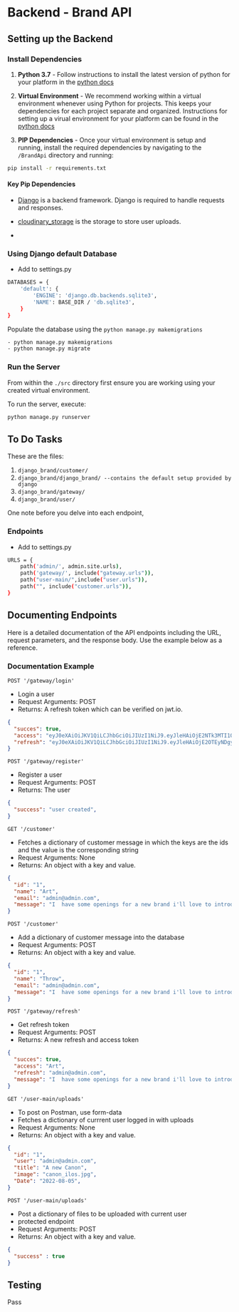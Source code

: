 
# Backend - Brand API

## Setting up the Backend

### Install Dependencies

1. **Python 3.7** - Follow instructions to install the latest version of python for your platform in the [python docs](https://docs.python.org/3/using/unix.html#getting-and-installing-the-latest-version-of-python)

2. **Virtual Environment** - We recommend working within a virtual environment whenever using Python for projects. This keeps your dependencies for each project separate and organized. Instructions for setting up a virual environment for your platform can be found in the [python docs](https://packaging.python.org/guides/installing-using-pip-and-virtual-environments/)

3. **PIP Dependencies** - Once your virtual environment is setup and running, install the required dependencies by navigating to the `/BrandApi` directory and running:

```bash
pip install -r requirements.txt
```

#### Key Pip Dependencies

- [Django](http://flask.pocoo.org/) is a backend framework. Django is required to handle requests and responses.

- [cloudinary_storage](https://cloudinary.com/) is the storage to store user uploads. 

- 

### Using Django default Database


- Add to settings.py
```bash
DATABASES = {
    'default': {
        'ENGINE': 'django.db.backends.sqlite3',
        'NAME': BASE_DIR / 'db.sqlite3',
    }
}

```

Populate the database using the `python manage.py makemigrations`

```bash
- python manage.py makemigrations
- python manage.py migrate
```

### Run the Server

From within the `./src` directory first ensure you are working using your created virtual environment.

To run the server, execute:

```bash
python manage.py runserver
```

## To Do Tasks

These are the files:

1. `django_brand/customer/`
2. `django_brand/django_brand/ --contains the default setup provided by django`
2. `django_brand/gateway/`
2. `django_brand/user/`

One note before you delve into each endpoint, 

### Endpoints


- Add to settings.py
```bash
URLS = {
    path('admin/', admin.site.urls),
    path('gateway/', include("gateway.urls")),
    path("user-main/",include("user.urls")),
    path("", include("customer.urls")),
}
```

## Documenting Endpoints

Here is a detailed documentation of the API endpoints including the URL, request parameters, and the response body. Use the example below as a reference.

### Documentation Example

`POST '/gateway/login'`

- Login a user
- Request Arguments: POST
- Returns: A refresh token which can be verified on jwt.io.

```json
{
  "succes": true,
  "access": "eyJ0eXAiOiJKV1QiLCJhbGciOiJIUzI1NiJ9.eyJleHAiOjE2NTk3MTI1ODUsInVzZXIiOjJ9.OQtEB3hltEmIa2c5tZkfld583gJbV833hZFkXWyckhI",
  "refresh": "eyJ0eXAiOiJKV1QiLCJhbGciOiJIUzI1NiJ9.eyJleHAiOjE2OTEyNDgyODUsImRhdGEiOiJGUUdXNkk5RVI1In0.Ww60EADUoe-IS8RNG-HxUTadlIJHRgo4rv1BkfNOUt8",
}
```
`POST '/gateway/register'`

- Register a user
- Request Arguments: POST
- Returns: The user

```json
{
  "success": "user created",
}


```
`GET '/customer'`

- Fetches a dictionary of customer message in which the keys are the ids and the value is the corresponding string
- Request Arguments: None
- Returns: An object with a key and value.

```json
{
  "id": "1",
  "name": "Art",
  "email": "admin@admin.com",
  "message": "I  have some openings for a new brand i'll love to introduce you to",
}
```

`POST '/customer'`

- Add a dictionary of customer message into the database
- Request Arguments: POST
- Returns: An object with a key and value.

```json
{
  "id": "1",
  "name": "Throw",
  "email": "admin@admin.com",
  "message": "I  have some openings for a new brand i'll love to introduce you to",
}
```

`POST '/gateway/refresh'`

- Get refresh token
- Request Arguments: POST
- Returns: A new refresh and access token

```json
{
  "succes": true,
  "access": "Art",
  "refresh": "admin@admin.com",
  "message": "I  have some openings for a new brand i'll love to introduce you to",
}
```

`GET '/user-main/uploads'`
- To post on Postman, use form-data
- Fetches a dictionary of currrent user logged in with uploads
- Request Arguments: None
- Returns: An object with a key and value.

```json
{
  "id": "1",
  "user": "admin@admin.com",
  "title": "A new Canon",
  "image": "canon_ilos.jpg",
  "Date": "2022-08-05",
}
```
`POST '/user-main/uploads'`

- Post a dictionary of files to be uploaded with current user
- protected endpoint
- Request Arguments: POST
- Returns: An object with a key and value.

```json
{
  "success" : true
}
```

## Testing

Pass

